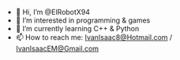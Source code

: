 - 👋 Hi, I’m @ElRobotX94
- 👀 I’m interested in programming & games
- 🌱 I’m currently learning C++ & Python
- 📫 How to reach me: IvanIsaac8@Hotmail.com / IvanIsaacEM@Gmail.com

<!---
ElRobotX94/ElRobotX94 is a ✨ special ✨ repository because its `README.md` (this file) appears on your GitHub profile.
You can click the Preview link to take a look at your changes.
--->
